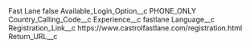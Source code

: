<?xml version="1.0" encoding="UTF-8"?>
<CustomMetadata xmlns="http://soap.sforce.com/2006/04/metadata" xmlns:xsi="http://www.w3.org/2001/XMLSchema-instance" xmlns:xsd="http://www.w3.org/2001/XMLSchema">
    <label>Fast Lane</label>
    <protected>false</protected>
    <values>
        <field>Available_Login_Option__c</field>
        <value xsi:type="xsd:string">PHONE_ONLY</value>
    </values>
    <values>
        <field>Country_Calling_Code__c</field>
        <value xsi:nil="true"/>
    </values>
    <values>
        <field>Experience__c</field>
        <value xsi:type="xsd:string">fastlane</value>
    </values>
    <values>
        <field>Language__c</field>
        <value xsi:nil="true"/>
    </values>
    <values>
        <field>Registration_Link__c</field>
        <value xsi:type="xsd:string">https://www.castrolfastlane.com/registration.html</value>
    </values>
    <values>
        <field>Return_URL__c</field>
        <value xsi:nil="true"/>
    </values>
</CustomMetadata>
